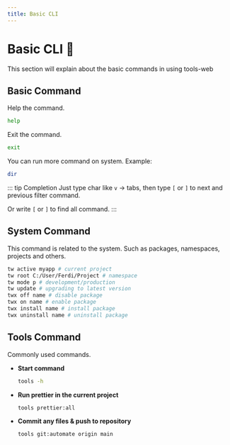 ```yaml
---
title: Basic CLI
---
```


# Basic CLI :robot:

This section will explain about the basic commands in using tools-web

## Basic Command

Help the command.

```bash
help
```

Exit the command.

```bash
exit
```

You can run more command on system. Example:

```bash
dir
```

::: tip Completion
Just type char like `v` -> tabs, then type `[` or `]` to next and previous filter command.

Or write `[` or `]` to find all command.
:::

## System Command

This command is related to the system. Such as packages, namespaces, projects and others.

```bash
tw active myapp # current project
tw root C:/User/Ferdi/Project # namespace
tw mode p # development/production
tw update # upgrading to latest version
twx off name # disable package
twx on name # enable package
twx install name # install package
twx uninstall name # uninstall package
```

## Tools Command

Commonly used commands.

- **Start command**
  ```bash
  tools -h
  ```
- **Run prettier in the current project**
  ```bash
  tools prettier:all
  ```
- **Commit any files & push to repository**
  ```bash
  tools git:automate origin main
  ```